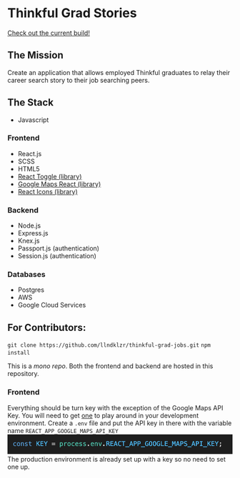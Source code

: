 # Thinkful Grad Stories

[Check out the current build!](https://thinkful-grad-jobs.vercel.app/)

## The Mission
Create an application that allows employed Thinkful graduates to relay their career search story to their job searching peers.  

## The Stack
- Javascript
### Frontend
- React.js
- SCSS
- HTML5
- [React Toggle (library)](https://github.com/aaronshaf/react-toggle)
- [Google Maps React (library)](https://github.com/fullstackreact/google-maps-react)
- [React Icons (library)](https://react-icons.github.io/react-icons/)
### Backend
- Node.js
- Express.js
- Knex.js
- Passport.js (authentication)
- Session.js (authentication)
### Databases
- Postgres
- AWS
- Google Cloud Services

## For Contributors:
`git clone https://github.com/llndklzr/thinkful-grad-jobs.git`
`npm install`

This is a _mono repo_. Both the frontend and backend are hosted in this repository.

### Frontend
Everything should be turn key with the exception of the Google Maps API Key. You will need to get [one](https://developers.google.com/maps/documentation/javascript/get-api-key) to play around in your development environment. Create a `.env` file and put the API key in there with the variable name `REACT_APP_GOOGLE_MAPS_API_KEY`
![Google Maps API Example](https://raw.githubusercontent.com/llndklzr/thinkful-grad-jobs/main/screenshots/google-maps-api-key-example.png)
The production environment is already set up with a key so no need to set one up. 
